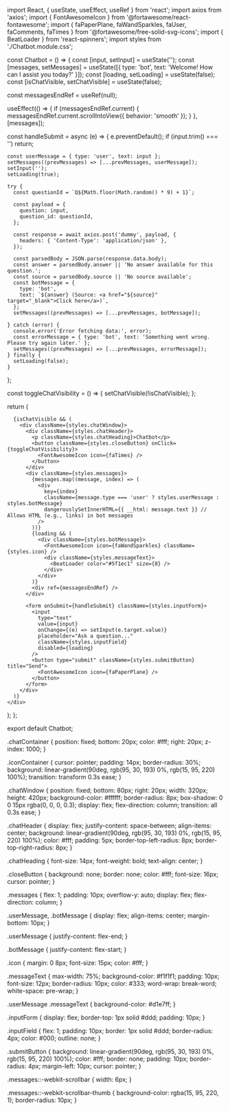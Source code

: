 import React, { useState, useEffect, useRef } from 'react';
import axios from 'axios';
import { FontAwesomeIcon } from '@fortawesome/react-fontawesome';
import { faPaperPlane, faWandSparkles, faUser, faComments, faTimes } from '@fortawesome/free-solid-svg-icons';
import { BeatLoader } from 'react-spinners';
import styles from './Chatbot.module.css';

const Chatbot = () => {
  const [input, setInput] = useState('');
  const [messages, setMessages] = useState([{ type: 'bot', text: 'Welcome! How can I assist you today?' }]);
  const [loading, setLoading] = useState(false);
  const [isChatVisible, setChatVisible] = useState(false);

  const messagesEndRef = useRef(null);

  useEffect(() => {
    if (messagesEndRef.current) {
      messagesEndRef.current.scrollIntoView({ behavior: 'smooth' });
    }
  }, [messages]);

  const handleSubmit = async (e) => {
    e.preventDefault();
    if (input.trim() === '') return;

    const userMessage = { type: 'user', text: input };
    setMessages((prevMessages) => [...prevMessages, userMessage]);
    setInput('');
    setLoading(true);

    try {
      const questionId = `Q${Math.floor(Math.random() * 9) + 1}`;

      const payload = {
        question: input,
        question_id: questionId,
      };

      const response = await axios.post('dummy', payload, {
        headers: { 'Content-Type': 'application/json' },
      });

      const parsedBody = JSON.parse(response.data.body);
      const answer = parsedBody.answer || 'No answer available for this question.';
      const source = parsedBody.source || 'No source available';
      const botMessage = {
        type: 'bot',
        text: `${answer} (Source: <a href="${source}" target="_blank">Click here</a>)`,
      };
      setMessages((prevMessages) => [...prevMessages, botMessage]);

    } catch (error) {
      console.error('Error fetching data:', error);
      const errorMessage = { type: 'bot', text: 'Something went wrong. Please try again later.' };
      setMessages((prevMessages) => [...prevMessages, errorMessage]);
    } finally {
      setLoading(false);
    }
  };

  const toggleChatVisibility = () => {
    setChatVisible(!isChatVisible);
  };

  return (
    <div className={styles.chatContainer}>
      <div className={styles.iconContainer} onClick={toggleChatVisibility}>
        <FontAwesomeIcon icon={faComments} className={styles.conversationIcon} />
      </div>

      {isChatVisible && (
        <div className={styles.chatWindow}>
          <div className={styles.chatHeader}>
            <p className={styles.chatHeading}>Chatbot</p>
            <button className={styles.closeButton} onClick={toggleChatVisibility}>
              <FontAwesomeIcon icon={faTimes} />
            </button>
          </div>
          <div className={styles.messages}>
            {messages.map((message, index) => (
              <div
                key={index}
                className={message.type === 'user' ? styles.userMessage : styles.botMessage}
                dangerouslySetInnerHTML={{ __html: message.text }} // Allows HTML (e.g., links) in bot messages
              />
            ))}
            {loading && (
              <div className={styles.botMessage}>
                <FontAwesomeIcon icon={faWandSparkles} className={styles.icon} />
                <div className={styles.messageText}>
                  <BeatLoader color="#5f1ec1" size={8} />
                </div>
              </div>
            )}
            <div ref={messagesEndRef} />
          </div>

          <form onSubmit={handleSubmit} className={styles.inputForm}>
            <input
              type="text"
              value={input}
              onChange={(e) => setInput(e.target.value)}
              placeholder="Ask a question..."
              className={styles.inputField}
              disabled={loading}
            />
            <button type="submit" className={styles.submitButton} title="Send">
              <FontAwesomeIcon icon={faPaperPlane} />
            </button>
          </form>
        </div>
      )}
    </div>
  );
};

export default Chatbot;









.chatContainer {
    position: fixed;
    bottom: 20px;
    color: #fff;
    right: 20px;
    z-index: 1000;
}

.iconContainer {
    cursor: pointer;
    padding: 14px;
    border-radius: 30%;
    background: linear-gradient(90deg, rgb(95, 30, 193) 0%, rgb(15, 95, 220) 100%);
    transition: transform 0.3s ease;
}

.chatWindow {
    position: fixed;
    bottom: 80px;
    right: 20px;
    width: 320px;
    height: 420px;
    background-color: #ffffff;
    border-radius: 8px;
    box-shadow: 0 0 15px rgba(0, 0, 0, 0.3);
    display: flex;
    flex-direction: column;
    transition: all 0.3s ease;
}

.chatHeader {
    display: flex;
    justify-content: space-between;
    align-items: center;
    background: linear-gradient(90deg, rgb(95, 30, 193) 0%, rgb(15, 95, 220) 100%);
    color: #fff;
    padding: 5px;
    border-top-left-radius: 8px;
    border-top-right-radius: 8px;
}

.chatHeading {
    font-size: 14px;
    font-weight: bold;
    text-align: center;
}

.closeButton {
    background: none;
    border: none;
    color: #fff;
    font-size: 16px;
    cursor: pointer;
}

.messages {
    flex: 1;
    padding: 10px;
    overflow-y: auto;
    display: flex;
    flex-direction: column;
}

.userMessage,
.botMessage {
    display: flex;
    align-items: center;
    margin-bottom: 10px;
}

.userMessage {
    justify-content: flex-end;
}

.botMessage {
    justify-content: flex-start;
}

.icon {
    margin: 0 8px;
    font-size: 15px;
    color: #fff;
}

.messageText {
    max-width: 75%;
    background-color: #f1f1f1;
    padding: 10px;
    font-size: 12px;
    border-radius: 10px;
    color: #333;
    word-wrap: break-word;
    white-space: pre-wrap;
}

.userMessage .messageText {
    background-color: #d1e7ff;
}

.inputForm {
    display: flex;
    border-top: 1px solid #ddd;
    padding: 10px;
}

.inputField {
    flex: 1;
    padding: 10px;
    border: 1px solid #ddd;
    border-radius: 4px;
    color: #000;
    outline: none;
}

.submitButton {
    background: linear-gradient(90deg, rgb(95, 30, 193) 0%, rgb(15, 95, 220) 100%);
    color: #fff;
    border: none;
    padding: 10px;
    border-radius: 4px;
    margin-left: 10px;
    cursor: pointer;
}

.messages::-webkit-scrollbar {
    width: 6px;
}

.messages::-webkit-scrollbar-thumb {
    background-color: rgba(15, 95, 220, 1);
    border-radius: 10px;
}


